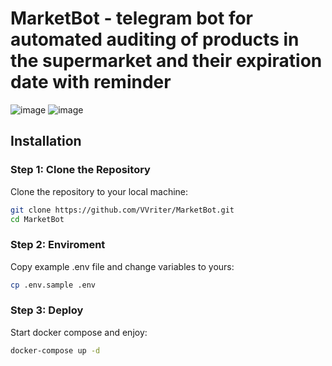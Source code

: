 # MarketBot - telegram bot for automated auditing of products in the supermarket and their expiration date with reminder
![image](https://github.com/user-attachments/assets/4ed361f0-9771-4cbf-9502-8b188a8629c8)
![image](https://github.com/user-attachments/assets/da34ecd4-8442-4bfc-8d08-e3ae575683d9)

## Installation

### Step 1: Clone the Repository
Clone the repository to your local machine:
```bash
git clone https://github.com/VVriter/MarketBot.git
cd MarketBot
```

### Step 2: Enviroment
Copy example .env file and change variables to yours:
```bash
cp .env.sample .env
```

### Step 3: Deploy
Start docker compose and enjoy:
```bash
docker-compose up -d
```

